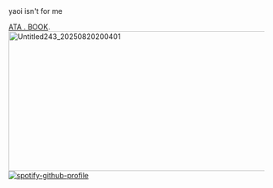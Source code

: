 

   <body></body> yaoi isn't for me


   



[ATA .  BOOK](https://campsleepinh.atabook.org/). 
<img width="826" height="275" alt="Untitled243_20250820200401" src="https://github.com/user-attachments/assets/c5a57732-b41a-4884-aef9-32104d307287" /> [![spotify-github-profile](https://spotify-github-profile.kittinanx.com/api/view?uid=31aolntofja7eezo74jmie3eaa6e&cover_image=true&theme=novatorem&show_offline=false&background_color=121212&interchange=false&bar_color=000000&bar_color_cover=false)](https://github.com/kittinan/spotify-github-profile)
